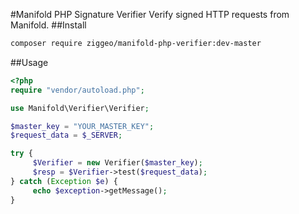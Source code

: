 #Manifold PHP Signature Verifier
Verify signed HTTP requests from Manifold.
##Install
```bash
composer require ziggeo/manifold-php-verifier:dev-master
```
##Usage
```php
<?php
require "vendor/autoload.php";

use Manifold\Verifier\Verifier;

$master_key = "YOUR_MASTER_KEY";
$request_data = $_SERVER;

try {
     $Verifier = new Verifier($master_key);
     $resp = $Verifier->test($request_data); 
} catch (Exception $e) {
     echo $exception->getMessage();
}
```


